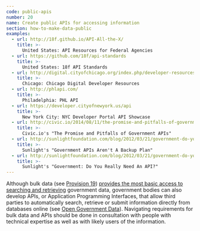 ```yaml
---
code: public-apis
number: 20
name: Create public APIs for accessing information
section: how-to-make-data-public
examples:
  - url: http://18f.github.io/API-All-the-X/
    title: >-
      United States: API Resources for Federal Agencies
  - url: https://github.com/18f/api-standards
    title: >-
      United States: 18f API Standards
  - url: http://digital.cityofchicago.org/index.php/developer-resources/
    title: >-
      Chicago: Chicago Digital Developer Resources
  - url: http://phlapi.com/
    title: >-
      Philadelphia: PHL API
  - url: https://developer.cityofnewyork.us/api
    title: >-
      New York City: NYC Developer Portal API Showcase
  - url: http://civic.io/2014/08/11/the-promise-and-pitfalls-of-government-apis/
    title: >-
      Civic.io's "The Promise and Pitfalls of Government APIs"
  - url: http://sunlightfoundation.com/blog/2012/03/21/government-do-you-really-need-an-api/
    title: >-
      Sunlight's "Government APIs Aren't A Backup Plan"
  - url: http://sunlightfoundation.com/blog/2012/03/21/government-do-you-really-need-an-api/
    title: >-
      Sunlight's "Government: Do You Really Need An API?"
---
```


<p>Although bulk data (see <a href="http://sunlightfoundation.com/opendataguidelines/#bulk-data">Provision 19</a>) <a href="http://sunlightfoundation.com/blog/2012/03/21/government-do-you-really-need-an-api/">provides the most basic access to searching and retrieving</a> government data, government bodies can also develop APIs, or Application Programming Interfaces, that allow third parties to automatically search, retrieve or submit information directly from databases online (see <a href="http://opengovdata.io/">Open Government Data</a>). Navigating requirements for bulk data and APIs should be done in consultation with people with technical expertise as well as with likely users of the information.</p>
